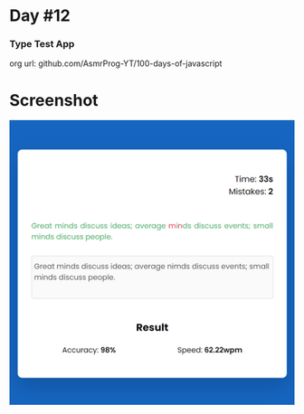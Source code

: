 # Day #12

### Type Test App
org url: github.com/AsmrProg-YT/100-days-of-javascript

# Screenshot
![sc](./screenshot.jpg)

